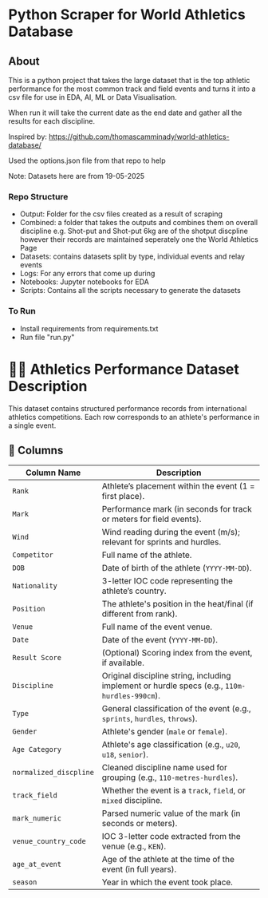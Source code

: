 # Python Scraper for World Athletics Database

## About
This is a python project that takes the large dataset that is the top athletic performance for the most common track and field events and turns it into a csv file for use in EDA, AI, ML or Data Visualisation.

When run it will take the current date as the end date and gather all the results for each discipline. 

Inspired by: https://github.com/thomascamminady/world-athletics-database/

Used the options.json file from that repo to help

Note: Datasets here are from 19-05-2025

### Repo Structure
 - Output: Folder for the csv files created as a result of scraping
 - Combined: a folder that takes the outputs and combines them on overall discipline e.g. Shot-put and Shot-put 6kg are of the shotput discpline however their records are maintained seperately one the World Athletics Page
 - Datasets: contains datasets split by type, individual events and relay events
 - Logs: For any errors that come up during
 - Notebooks: Jupyter notebooks for EDA
 - Scripts: Contains all the scripts necessary to generate the datasets

### To Run
- Install requirements from requirements.txt
- Run file "run.py"

# 🏃‍♀️ Athletics Performance Dataset Description

This dataset contains structured performance records from international athletics competitions. Each row corresponds to an athlete's performance in a single event.

## 📄 Columns

| Column Name           | Description                                                                 |
|------------------------|-----------------------------------------------------------------------------|
| `Rank`                | Athlete’s placement within the event (1 = first place).                     |
| `Mark`                | Performance mark (in seconds for track or meters for field events).         |
| `Wind`                | Wind reading during the event (m/s); relevant for sprints and hurdles.      |
| `Competitor`          | Full name of the athlete.                                                   |
| `DOB`                 | Date of birth of the athlete (`YYYY-MM-DD`).                                |
| `Nationality`         | 3-letter IOC code representing the athlete’s country.                       |
| `Position`            | The athlete's position in the heat/final (if different from rank).          |
| `Venue`               | Full name of the event venue.                                               |
| `Date`                | Date of the event (`YYYY-MM-DD`).                                           |
| `Result Score`        | (Optional) Scoring index from the event, if available.                      |
| `Discipline`          | Original discipline string, including implement or hurdle specs (e.g., `110m-hurdles-990cm`). |
| `Type`                | General classification of the event (e.g., `sprints`, `hurdles`, `throws`). |
| `Gender`              | Athlete's gender (`male` or `female`).                                      |
| `Age Category`        | Athlete's age classification (e.g., `u20`, `u18`, `senior`).                |
| `normalized_discpline`| Cleaned discipline name used for grouping (e.g., `110-metres-hurdles`).     |
| `track_field`         | Whether the event is a `track`, `field`, or `mixed` discipline.             |
| `mark_numeric`        | Parsed numeric value of the mark (in seconds or meters).                    |
| `venue_country_code`  | IOC 3-letter code extracted from the venue (e.g., `KEN`).                   |
| `age_at_event`        | Age of the athlete at the time of the event (in full years).                |
| `season`              | Year in which the event took place.                                         |